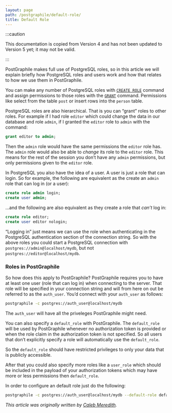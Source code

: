 ```yaml
---
layout: page
path: /postgraphile/default-role/
title: Default Role
---
```


:::caution

This documentation is copied from Version 4 and has not been updated to Version
5 yet; it may not be valid.

:::

PostGraphile makes full use of PostgreSQL roles, so in this article we will
explain briefly how PostgreSQL roles and users work and how that relates to how
we use them in PostGraphile.

You can make any number of PostgreSQL roles with
[`CREATE ROLE`](https://www.postgresql.org/docs/current/static/sql-createrole.html)
command and assign permissions to those roles with the
[`GRANT`](https://www.postgresql.org/docs/current/static/sql-grant.html)
command. Permissions like select from the table `post` or insert rows into the
`person` table.

PostgreSQL roles are also hierarchical. That is you can “grant” roles to other
roles. For example if I had role `editor` which could change the data in our
database and role `admin`, if I granted the `editor` role to `admin` with the
command:

```sql
grant editor to admin;
```

Then the `admin` role would have the same permissions the `editor` role has. The
`admin` role would also be able to _change_ its role to the `editor` role. This
means for the rest of the session you don’t have any `admin` permissions, but
only permissions given to the `editor` role.

In PostgreSQL you also have the idea of a user. A user is just a role that can
login. So for example, the following are equivalent as the create an `admin`
role that can log in (or a user):

```sql
create role admin login;
create user admin;
```

…and the following are also equivalent as they create a role that _can’t_ log
in:

```sql
create role editor;
create user editor nologin;
```

“Logging in” just means we can use the role when authenticating in the
PostgreSQL authentication section of the connection string. So with the above
roles you could start a PostgreSQL connection with
`postgres://admin@localhost/mydb`, but not `postgres://editor@localhost/mydb`.

### Roles in PostGraphile

So how does this apply to PostGraphile? PostGraphile requires you to have at
least one user (role that can log in) when connecting to the server. That role
will be specified in your connection string and will from here on out be
referred to as the `auth_user`. You’d connect with your `auth_user` as follows:

```bash
postgraphile -c postgres://auth_user@localhost/mydb
```

The `auth_user` will have all the priveleges PostGraphile might need.

You can also specify a `default_role` with PostGraphile. The `default_role` will
be used by PostGraphile whenever no authorization token is provided or when the
role claim in the authorization token is not specified. So all users that don’t
explicitly specify a role will automatically use the `default_role`.

So the `default_role` should have restricted privileges to only your data that
is publicly accessible.

After that you could also specify more roles like a `user_role` which should be
included in the payload of your authorization tokens which may have more or less
permissions then `default_role`.

In order to configure an default role just do the following:

```bash
postgraphile -c postgres://auth_user@localhost/mydb --default-role default_role
```

_This article was originally written by
[Caleb Meredith](https://twitter.com/calebmer)._
